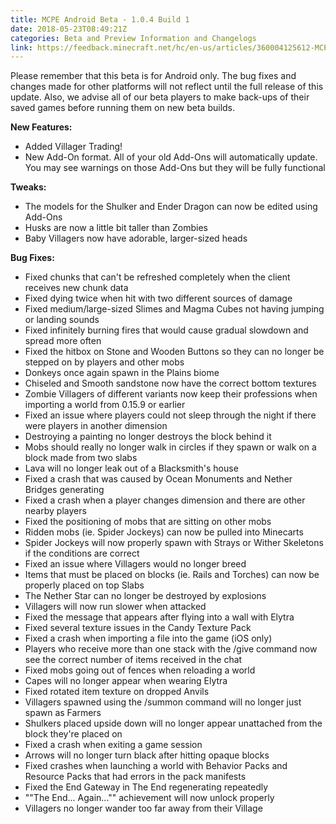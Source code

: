 ```yaml
---
title: MCPE Android Beta - 1.0.4 Build 1
date: 2018-05-23T08:49:21Z
categories: Beta and Preview Information and Changelogs
link: https://feedback.minecraft.net/hc/en-us/articles/360004125612-MCPE-Android-Beta-1-0-4-Build-1
---
```


Please remember that this beta is for Android only. The bug fixes and changes made for other platforms will not reflect until the full release of this update. Also, we advise all of our beta players to make back-ups of their saved games before running them on new beta builds.

**New Features:**

-   Added Villager Trading!
-   New Add-On format. All of your old Add-Ons will automatically update. You may see warnings on those Add-Ons but they will be fully functional

**Tweaks:**

-   The models for the Shulker and Ender Dragon can now be edited using Add-Ons
-   Husks are now a little bit taller than Zombies
-   Baby Villagers now have adorable, larger-sized heads

**Bug Fixes:**

-   Fixed chunks that can\'t be refreshed completely when the client receives new chunk data
-   Fixed dying twice when hit with two different sources of damage 
-   Fixed medium/large-sized Slimes and Magma Cubes not having jumping or landing sounds 
-   Fixed infinitely burning fires that would cause gradual slowdown and spread more often
-   Fixed the hitbox on Stone and Wooden Buttons so they can no longer be stepped on by players and other mobs 
-   Donkeys once again spawn in the Plains biome
-   Chiseled and Smooth sandstone now have the correct bottom textures
-   Zombie Villagers of different variants now keep their professions when importing a world from 0.15.9 or earlier
-   Fixed an issue where players could not sleep through the night if there were players in another dimension
-   Destroying a painting no longer destroys the block behind it
-   Mobs should really no longer walk in circles if they spawn or walk on a block made from two slabs
-   Lava will no longer leak out of a Blacksmith\'s house
-   Fixed a crash that was caused by Ocean Monuments and Nether Bridges generating 
-   Fixed a crash when a player changes dimension and there are other nearby players
-   Fixed the positioning of mobs that are sitting on other mobs 
-   Ridden mobs (ie. Spider Jockeys) can now be pulled into Minecarts
-   Spider Jockeys will now properly spawn with Strays or Wither Skeletons if the conditions are correct
-   Fixed an issue where Villagers would no longer breed
-   Items that must be placed on blocks (ie. Rails and Torches) can now be properly placed on top Slabs
-   The Nether Star can no longer be destroyed by explosions
-   Villagers will now run slower when attacked
-   Fixed the message that appears after flying into a wall with Elytra
-   Fixed several texture issues in the Candy Texture Pack
-   Fixed a crash when importing a file into the game (iOS only)
-   Players who receive more than one stack with the /give command now see the correct number of items received in the chat
-   Fixed mobs going out of fences when reloading a world
-   Capes will no longer appear when wearing Elytra 
-   Fixed rotated item texture on dropped Anvils
-   Villagers spawned using the /summon command will no longer just spawn as Farmers
-   Shulkers placed upside down will no longer appear unattached from the block they\'re placed on
-   Fixed a crash when exiting a game session
-   Arrows will no longer turn black after hitting opaque blocks
-   Fixed crashes when launching a world with Behavior Packs and Resource Packs that had errors in the pack manifests
-   Fixed the End Gateway in The End regenerating repeatedly 
-   \"\"The End... Again...\"\" achievement will now unlock properly 
-   Villagers no longer wander too far away from their Village 

<div>

 

</div>
